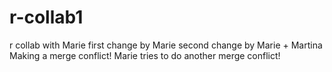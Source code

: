 # r-collab1
r collab with Marie
first change by Marie
second change by Marie + Martina
Making a merge conflict!
Marie tries to do another merge conflict!

